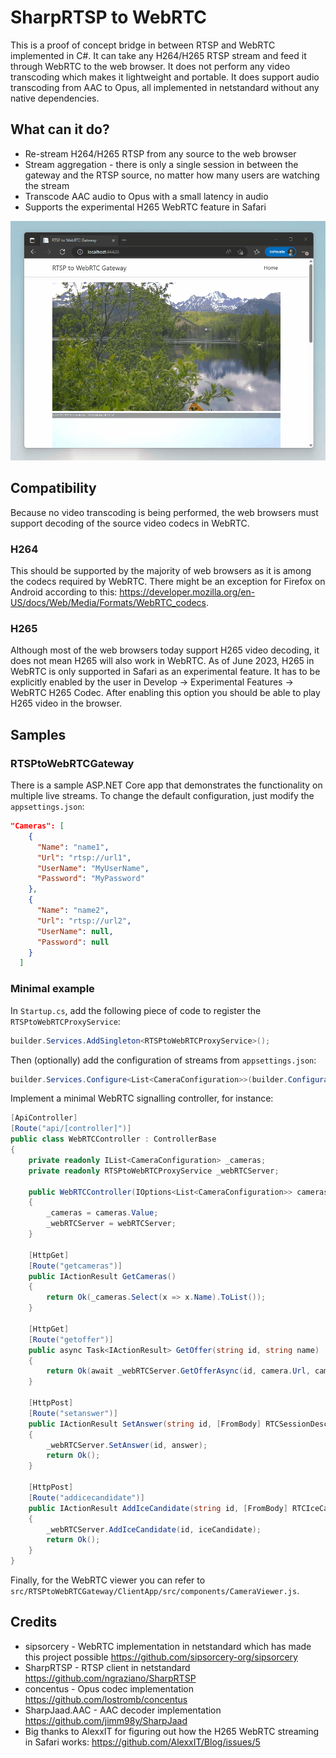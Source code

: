 # SharpRTSP to WebRTC
This is a proof of concept bridge in between RTSP and WebRTC implemented in C#. It can take any H264/H265 RTSP stream and feed it through WebRTC to the web browser. It does not perform
any video transcoding which makes it lightweight and portable. It does support audio transcoding from AAC to Opus, all implemented in netstandard without any native dependencies.

## What can it do?
- Re-stream H264/H265 RTSP from any source to the web browser
- Stream aggregation - there is only a single session in between the gateway and the RTSP source, no matter how many users are watching the stream
- Transcode AAC audio to Opus with a small latency in audio
- Supports the experimental H265 WebRTC feature in Safari

![Preview](demo.gif)

## Compatibility
Because no video transcoding is being performed, the web browsers must support decoding of the source video codecs in WebRTC.

### H264
This should be supported by the majority of web browsers as it is among the codecs required by WebRTC. There might be an exception for Firefox on Android according to this: https://developer.mozilla.org/en-US/docs/Web/Media/Formats/WebRTC_codecs.

### H265
Although most of the web browsers today support H265 video decoding, it does not mean H265 will also work in WebRTC. As of June 2023, H265 in WebRTC is only supported in Safari 
as an experimental feature. It has to be explicitly enabled by the user in Develop -> Experimental Features -> WebRTC H265 Codec. After enabling this option you should be able 
to play H265 video in the browser.

## Samples
### RTSPtoWebRTCGateway
There is a sample ASP.NET Core app that demonstrates the functionality on multiple live streams. To change the default configuration, just modify the `appsettings.json`:
```json
"Cameras": [
    {
      "Name": "name1",
      "Url": "rtsp://url1",
      "UserName": "MyUserName",
      "Password": "MyPassword"
    },
    {
      "Name": "name2",
      "Url": "rtsp://url2",
      "UserName": null,
      "Password": null
    }
  ]
```

### Minimal example
In `Startup.cs`, add the following piece of code to register the `RTSPtoWebRTCProxyService`:
```cs
builder.Services.AddSingleton<RTSPtoWebRTCProxyService>();
```

Then (optionally) add the configuration of streams from `appsettings.json`:
```cs
builder.Services.Configure<List<CameraConfiguration>>(builder.Configuration.GetSection("Cameras"));
```

Implement a minimal WebRTC signalling controller, for instance:
```cs
[ApiController]
[Route("api/[controller]")]
public class WebRTCController : ControllerBase
{
    private readonly IList<CameraConfiguration> _cameras;
    private readonly RTSPtoWebRTCProxyService _webRTCServer;

    public WebRTCController(IOptions<List<CameraConfiguration>> cameras, RTSPtoWebRTCProxyService webRTCServer)
    {
        _cameras = cameras.Value;
        _webRTCServer = webRTCServer;
    }

    [HttpGet]
    [Route("getcameras")]
    public IActionResult GetCameras()
    {
        return Ok(_cameras.Select(x => x.Name).ToList());
    }

    [HttpGet]
    [Route("getoffer")]
    public async Task<IActionResult> GetOffer(string id, string name)
    {
        return Ok(await _webRTCServer.GetOfferAsync(id, camera.Url, camera.UserName, camera.Password));
    }

    [HttpPost]
    [Route("setanswer")]
    public IActionResult SetAnswer(string id, [FromBody] RTCSessionDescriptionInit answer)
    {
        _webRTCServer.SetAnswer(id, answer);
        return Ok();
    }

    [HttpPost]
    [Route("addicecandidate")]
    public IActionResult AddIceCandidate(string id, [FromBody] RTCIceCandidateInit iceCandidate)
    {
        _webRTCServer.AddIceCandidate(id, iceCandidate);
        return Ok();
    }
}
```

Finally, for the WebRTC viewer you can refer to `src/RTSPtoWebRTCGateway/ClientApp/src/components/CameraViewer.js`.

## Credits
- sipsorcery - WebRTC implementation in netstandard which has made this project possible https://github.com/sipsorcery-org/sipsorcery
- SharpRTSP - RTSP client in netstandard https://github.com/ngraziano/SharpRTSP
- concentus - Opus codec implementation https://github.com/lostromb/concentus
- SharpJaad.AAC - AAC decoder implementation https://github.com/jimm98y/SharpJaad
- Big thanks to AlexxIT for figuring out how the H265 WebRTC streaming in Safari works: https://github.com/AlexxIT/Blog/issues/5